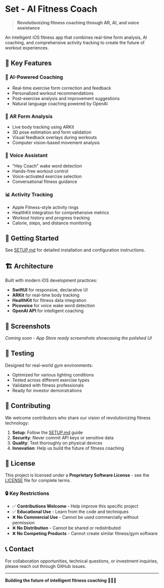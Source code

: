 # Set - AI Fitness Coach

> **Revolutionizing fitness coaching through AR, AI, and voice assistance**

An intelligent iOS fitness app that combines real-time form analysis, AI coaching, and comprehensive activity tracking to create the future of workout experiences.

## 🌟 Key Features

### 🤖 **AI-Powered Coaching**
- Real-time exercise form correction and feedback
- Personalized workout recommendations
- Post-exercise analysis and improvement suggestions
- Natural language coaching powered by OpenAI

### 📱 **AR Form Analysis**
- Live body tracking using ARKit
- 3D pose estimation and form validation
- Visual feedback overlays during workouts
- Computer vision-based movement analysis

### 🎤 **Voice Assistant**
- "Hey Coach" wake word detection
- Hands-free workout control
- Voice-activated exercise selection
- Conversational fitness guidance

### 📊 **Activity Tracking**
- Apple Fitness-style activity rings
- HealthKit integration for comprehensive metrics
- Workout history and progress tracking
- Calorie, steps, and distance monitoring


## 🚀 Getting Started

See [SETUP.md](SETUP.md) for detailed installation and configuration instructions.

## 🏗️ Architecture

Built with modern iOS development practices:
- **SwiftUI** for responsive, declarative UI
- **ARKit** for real-time body tracking
- **HealthKit** for fitness data integration
- **Picovoice** for voice wake word detection
- **OpenAI API** for intelligent coaching

## 📱 Screenshots

*Coming soon - App Store ready screenshots showcasing the polished UI*

## 🧪 Testing

Designed for real-world gym environments:
- Optimized for various lighting conditions
- Tested across different exercise types
- Validated with fitness professionals
- Ready for investor demonstrations

## 🤝 Contributing

We welcome contributors who share our vision of revolutionizing fitness technology:

1. **Setup**: Follow the [SETUP.md](SETUP.md) guide
2. **Security**: Never commit API keys or sensitive data
3. **Quality**: Test thoroughly on physical devices
4. **Innovation**: Help us build the future of fitness coaching

## 📄 License

This project is licensed under a **Proprietary Software License** - see the [LICENSE](LICENSE) file for complete terms.

### 🔒 **Key Restrictions**
- ✅ **Contributions Welcome** - Help improve this specific project
- ✅ **Educational Use** - Learn from the code and techniques
- ❌ **No Commercial Use** - Cannot be used commercially without permission
- ❌ **No Distribution** - Cannot be shared or redistributed
- ❌ **No Competing Products** - Cannot create similar fitness/gym software

## 📞 Contact

For collaboration opportunities, technical questions, or investment inquiries, please reach out through GitHub issues.

---

**Building the future of intelligent fitness coaching** 🏋️‍♂️✨
